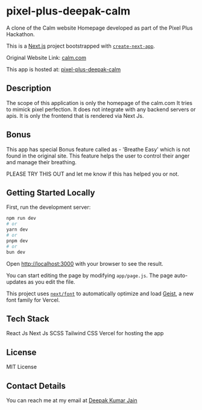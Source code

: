 
# pixel-plus-deepak-calm
A clone of the Calm website Homepage developed as part of the Pixel Plus Hackathon.

This is a [Next.js](https://nextjs.org) project bootstrapped with [`create-next-app`](https://github.com/vercel/next.js/tree/canary/packages/create-next-app).


Original Website Link: [calm.com](https://www.calm.com/)

This app is hosted at: [pixel-plus-deepak-calm](https://pixel-plus-deepak-calm.vercel.app/)

## Description
The scope of this application is only the homepage of the calm.com
It tries to mimick pixel perfection.
It does not integrate with any backend servers or apis.
It is only the frontend that is rendered via Next Js.

## Bonus
This app has special Bonus feature called as - 'Breathe Easy' which is not found in the original site.
This feature helps the user to control their anger and manage their breathing. 

PLEASE TRY THIS OUT and let me know if this has helped you or not.


## Getting Started Locally

First, run the development server:

```bash
npm run dev
# or
yarn dev
# or
pnpm dev
# or
bun dev
```

Open [http://localhost:3000](http://localhost:3000) with your browser to see the result.

You can start editing the page by modifying `app/page.js`. The page auto-updates as you edit the file.

This project uses [`next/font`](https://nextjs.org/docs/app/building-your-application/optimizing/fonts) to automatically optimize and load [Geist](https://vercel.com/font), a new font family for Vercel.

## Tech Stack
React Js
Next Js
SCSS
Tailwind CSS
Vercel for hosting the app

## License
MIT License

## Contact Details
You can reach me at my email at [Deepak Kumar Jain](mailto:deepakkumarjain21@gmail.com)
